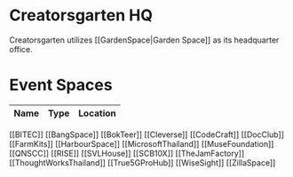 # Creatorsgarten HQ
Creatorsgarten utilizes [[GardenSpace|Garden Space]] as its headquarter office.

# Event Spaces
| Name | Type | Location |
| ----- | ----- | ----- |
[[BITEC]]
[[BangSpace]]
[[BokTeer]]
[[Cleverse]]
[[CodeCraft]]
[[DocClub]]
[[FarmKits]]
[[HarbourSpace]]
[[MicrosoftThailand]]
[[MuseFoundation]]
[[QNSCC]]
[[RISE]]
[[SVLHouse]]
[[SCB10X]]
[[TheJamFactory]]
[[ThoughtWorksThailand]]
[[True5GProHub]]
[[WiseSight]]
[[ZillaSpace]]

